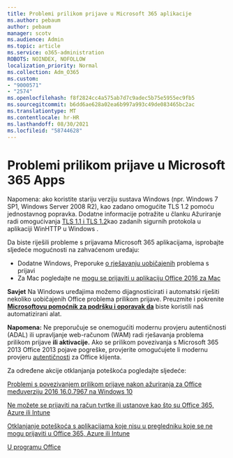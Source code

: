```yaml
---
title: Problemi prilikom prijave u Microsoft 365 aplikacije
ms.author: pebaum
author: pebaum
manager: scotv
ms.audience: Admin
ms.topic: article
ms.service: o365-administration
ROBOTS: NOINDEX, NOFOLLOW
localization_priority: Normal
ms.collection: Adm_O365
ms.custom:
- "9000571"
- "2574"
ms.openlocfilehash: f8f2824cc4a575ab7d7c9adec5b75e5955ec9fb5
ms.sourcegitcommit: b6dd6ae628a02ea6b997a993c49de083465bc2ac
ms.translationtype: MT
ms.contentlocale: hr-HR
ms.lasthandoff: 08/30/2021
ms.locfileid: "58744628"
---
```

# <a name="issues-signing-into-microsoft-365-apps"></a>Problemi prilikom prijave u Microsoft 365 Apps

Napomena: ako koristite stariju verziju sustava Windows (npr. Windows 7 SP1, Windows Server 2008 R2), kao [](https://download.microsoft.com/download/0/6/5/0658B1A7-6D2E-474F-BC2C-D69E5B9E9A68/MicrosoftEasyFix51044.msi) zadano omogućite TLS 1.2 pomoću jednostavnog popravka. Dodatne informacije potražite u članku Ažuriranje radi omogućivanja [TLS 1.1 i TLS 1.2](https://support.microsoft.com/topic/update-to-enable-tls-1-1-and-tls-1-2-as-default-secure-protocols-in-winhttp-in-windows-c4bd73d2-31d7-761e-0178-11268bb10392)kao zadanih sigurnih protokola u aplikaciji WinHTTP u Windows .

Da biste riješili probleme s prijavama Microsoft 365 aplikacijama, isprobajte sljedeće mogućnosti na zahvaćenom uređaju:  

- Dodatne Windows, Preporuke [o rješavanju uobičajenih](https://docs.microsoft.com/office365/troubleshoot/administration/disabling-adal-wam-not-recommended#recommendations-on-resolving-common-sign-in-issues) problema s prijavi
- Za Mac pogledajte ne [mogu se prijaviti u aplikaciju Office 2016 za Mac](https://docs.microsoft.com/office365/troubleshoot/authentication/sign-in-to-office-2016-for-mac-fail)

**Savjet** Na Windows uređajima možemo dijagnosticirati i automatski riješiti nekoliko uobičajenih Office problema prilikom prijave. Preuzmite i pokrenite **[Microsoftovu pomoćnik za podršku i oporavak da](https://aka.ms/SaRA-OfficeSignInScenario)** biste koristili naš automatizirani alat.

**Napomena:** Ne preporučuje se onemogućiti modernu provjeru autentičnosti (ADAL) ili upravljanje web-računom (WAM) radi rješavanja problema prilikom prijave **ili aktivacije.** Ako se prilikom povezivanja s Microsoft 365 2013 Office 2013 pojave pogreške, provjerite omogućujete li modernu provjeru [autentičnosti](https://docs.microsoft.com/microsoft-365/admin/security-and-compliance/enable-modern-authentication) za Office klijenta.

Za određene akcije otklanjanja poteškoća pogledajte sljedeće:

[Problemi s povezivanjem prilikom prijave nakon ažuriranja za Office međuverziju 2016 16.0.7967 na Windows 10](https://docs.microsoft.com/office365/troubleshoot/administration/connection-issue-when-sign-in-office-2016)  

[Ne možete se prijaviti na račun tvrtke ili ustanove kao što su Office 365, Azure ili Intune](https://docs.microsoft.com/office365/troubleshoot/authentication/sign-in-to-office-365-azure-intune)

[Otklanjanje poteškoća s aplikacijama koje nisu u pregledniku koje se ne mogu prijaviti u Office 365, Azure ili Intune](https://support.office.com/article/how-to-troubleshoot-non-browser-apps-that-can-t-sign-in-to-office-365-azure-or-intune-3ba1b268-66f6-462c-b0e5-070f5c2603c1?ui=en-US&rs=en-US&ad=US)

[U programu Office](https://docs.microsoft.com/office365/troubleshoot/authentication/access-denied-when-connect-to-office-365)